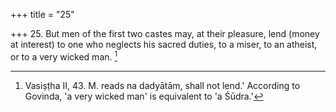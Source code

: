 +++
title = "25"

+++
25. But men of the first two castes may, at their pleasure, lend (money at interest) to one who neglects his sacred duties, to a miser, to an atheist, or to a very wicked man. [^19] 


[^19]:  Vasiṣṭha II, 43. M. reads na dadyātām, shall not lend.' According to Govinda, 'a very wicked man' is equivalent to 'a Śūdra.'
